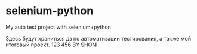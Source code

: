 # selenium-python
My auto test project with selenium+python

Здесь будут храниться дз по автоматизации тестирования, а также мой итоговый проект.
123
456
BY SHONI
